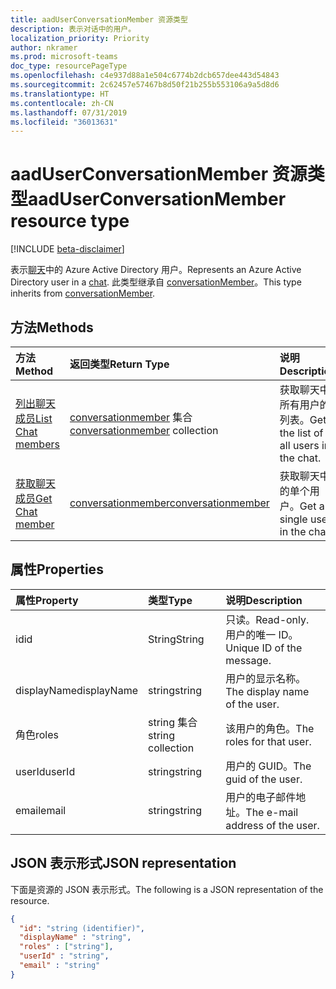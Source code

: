 ```yaml
---
title: aadUserConversationMember 资源类型
description: 表示对话中的用户。
localization_priority: Priority
author: nkramer
ms.prod: microsoft-teams
doc_type: resourcePageType
ms.openlocfilehash: c4e937d88a1e504c6774b2dcb657dee443d54843
ms.sourcegitcommit: 2c62457e57467b8d50f21b255b553106a9a5d8d6
ms.translationtype: HT
ms.contentlocale: zh-CN
ms.lasthandoff: 07/31/2019
ms.locfileid: "36013631"
---
```

# <a name="aaduserconversationmember-resource-type"></a><span data-ttu-id="b0d06-103">aadUserConversationMember 资源类型</span><span class="sxs-lookup"><span data-stu-id="b0d06-103">aadUserConversationMember resource type</span></span>

[!INCLUDE [beta-disclaimer](../../includes/beta-disclaimer.md)]

<span data-ttu-id="b0d06-104">表示[聊天](chat.md)中的 Azure Active Directory 用户。</span><span class="sxs-lookup"><span data-stu-id="b0d06-104">Represents an Azure Active Directory user in a [chat](chat.md).</span></span> <span data-ttu-id="b0d06-105">此类型继承自 [conversationMember](conversationmember.md)。</span><span class="sxs-lookup"><span data-stu-id="b0d06-105">This type inherits from [conversationMember](conversationmember.md).</span></span>

## <a name="methods"></a><span data-ttu-id="b0d06-106">方法</span><span class="sxs-lookup"><span data-stu-id="b0d06-106">Methods</span></span>

| <span data-ttu-id="b0d06-107">方法</span><span class="sxs-lookup"><span data-stu-id="b0d06-107">Method</span></span>       | <span data-ttu-id="b0d06-108">返回类型</span><span class="sxs-lookup"><span data-stu-id="b0d06-108">Return Type</span></span>  |<span data-ttu-id="b0d06-109">说明</span><span class="sxs-lookup"><span data-stu-id="b0d06-109">Description</span></span>|
|:---------------|:--------|:----------|
|[<span data-ttu-id="b0d06-110">列出聊天成员</span><span class="sxs-lookup"><span data-stu-id="b0d06-110">List Chat members</span></span>](../api/conversationmember-list.md) | <span data-ttu-id="b0d06-111">[conversationmember](conversationmember.md) 集合</span><span class="sxs-lookup"><span data-stu-id="b0d06-111">[conversationmember](conversationmember.md) collection</span></span> | <span data-ttu-id="b0d06-112">获取聊天中所有用户的列表。</span><span class="sxs-lookup"><span data-stu-id="b0d06-112">Get the list of all users in the chat.</span></span>|
|[<span data-ttu-id="b0d06-113">获取聊天成员</span><span class="sxs-lookup"><span data-stu-id="b0d06-113">Get Chat member</span></span>](../api/conversationmember-get.md) | [<span data-ttu-id="b0d06-114">conversationmember</span><span class="sxs-lookup"><span data-stu-id="b0d06-114">conversationmember</span></span>](conversationmember.md) | <span data-ttu-id="b0d06-115">获取聊天中的单个用户。</span><span class="sxs-lookup"><span data-stu-id="b0d06-115">Get a single user in the chat.</span></span>|

## <a name="properties"></a><span data-ttu-id="b0d06-116">属性</span><span class="sxs-lookup"><span data-stu-id="b0d06-116">Properties</span></span>
| <span data-ttu-id="b0d06-117">属性</span><span class="sxs-lookup"><span data-stu-id="b0d06-117">Property</span></span>     | <span data-ttu-id="b0d06-118">类型</span><span class="sxs-lookup"><span data-stu-id="b0d06-118">Type</span></span>   |<span data-ttu-id="b0d06-119">说明</span><span class="sxs-lookup"><span data-stu-id="b0d06-119">Description</span></span>|
|:---------------|:--------|:----------|
|<span data-ttu-id="b0d06-120">id</span><span class="sxs-lookup"><span data-stu-id="b0d06-120">id</span></span>|<span data-ttu-id="b0d06-121">String</span><span class="sxs-lookup"><span data-stu-id="b0d06-121">String</span></span>| <span data-ttu-id="b0d06-122">只读。</span><span class="sxs-lookup"><span data-stu-id="b0d06-122">Read-only.</span></span> <span data-ttu-id="b0d06-123">用户的唯一 ID。</span><span class="sxs-lookup"><span data-stu-id="b0d06-123">Unique ID of the message.</span></span>|
|<span data-ttu-id="b0d06-124">displayName</span><span class="sxs-lookup"><span data-stu-id="b0d06-124">displayName</span></span>| <span data-ttu-id="b0d06-125">string</span><span class="sxs-lookup"><span data-stu-id="b0d06-125">string</span></span> | <span data-ttu-id="b0d06-126">用户的显示名称。</span><span class="sxs-lookup"><span data-stu-id="b0d06-126">The display name of the user.</span></span> |
|<span data-ttu-id="b0d06-127">角色</span><span class="sxs-lookup"><span data-stu-id="b0d06-127">roles</span></span>| <span data-ttu-id="b0d06-128">string 集合</span><span class="sxs-lookup"><span data-stu-id="b0d06-128">string collection</span></span> | <span data-ttu-id="b0d06-129">该用户的角色。</span><span class="sxs-lookup"><span data-stu-id="b0d06-129">The roles for that user.</span></span> |
|<span data-ttu-id="b0d06-130">userId</span><span class="sxs-lookup"><span data-stu-id="b0d06-130">userId</span></span>| <span data-ttu-id="b0d06-131">string</span><span class="sxs-lookup"><span data-stu-id="b0d06-131">string</span></span> | <span data-ttu-id="b0d06-132">用户的 GUID。</span><span class="sxs-lookup"><span data-stu-id="b0d06-132">The guid of the user.</span></span> |
|<span data-ttu-id="b0d06-133">email</span><span class="sxs-lookup"><span data-stu-id="b0d06-133">email</span></span>| <span data-ttu-id="b0d06-134">string</span><span class="sxs-lookup"><span data-stu-id="b0d06-134">string</span></span>  | <span data-ttu-id="b0d06-135">用户的电子邮件地址。</span><span class="sxs-lookup"><span data-stu-id="b0d06-135">The e-mail address of the user.</span></span> |

## <a name="json-representation"></a><span data-ttu-id="b0d06-136">JSON 表示形式</span><span class="sxs-lookup"><span data-stu-id="b0d06-136">JSON representation</span></span>

<span data-ttu-id="b0d06-137">下面是资源的 JSON 表示形式。</span><span class="sxs-lookup"><span data-stu-id="b0d06-137">The following is a JSON representation of the resource.</span></span>

<!-- {
  "blockType": "resource",
  "baseType": "microsoft.graph.entity",
  "@odata.type": "microsoft.graph.aadUserConversationMember"
}-->

```json
{
  "id": "string (identifier)",
  "displayName" : "string",
  "roles" : ["string"],
  "userId" : "string",
  "email" : "string"
}

```

<!-- uuid: 8fcb5dbc-d5aa-4681-8e31-b001d5168d79
2015-10-25 14:57:30 UTC -->
<!--
{
  "type": "#page.annotation",
  "description": "aadUserConversationMember",
  "keywords": "",
  "section": "documentation",
  "tocPath": "",
  "suppressions": []
}
-->
